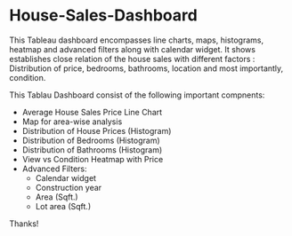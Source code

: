# House-Sales-Dashboard

This Tableau dashboard encompasses line charts, maps, histograms, heatmap and advanced filters along with calendar widget. It shows establishes close relation of the house sales with different factors : Distribution of price, bedrooms, bathrooms, location and most importantly, condition. 

This Tablau Dashboard consist of the following important compnents: 

* Average House Sales Price Line Chart
* Map for area-wise analysis
* Distribution of House Prices (Histogram)
* Distribution of Bedrooms (Histogram)
* Distribution of Bathrooms (Histogram) 
* View vs Condition Heatmap with Price
* Advanced Filters:
  * Calendar widget
  * Construction year
  * Area (Sqft.)
  * Lot area (Sqft.)

Thanks!
